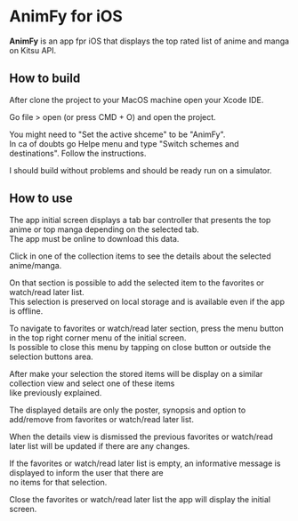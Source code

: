 # AnimFy for iOS

**AnimFy** is an app fpr iOS that displays the top rated list of anime and manga on Kitsu API.

## How to build

After clone the project to your MacOS machine open your Xcode IDE.

Go file > open (or press CMD + O) and open the project.

You might need to "Set the active shceme" to be "AnimFy".  
In ca of doubts go Helpe menu and type "Switch schemes and destinations". Follow the instructions.

I should build without problems and should be ready run on a simulator.

## How to use

The app initial screen displays a tab bar controller that presents the top anime or top manga depending on the selected
tab.  
The app must be online to download this data.

Click in one of the collection items to see the details about the selected anime/manga.

On that section is possible to add the selected item to the favorites or watch/read later list.  
This selection is preserved on local storage and is available even if the app is offline.

To navigate to favorites or watch/read later section, press the menu button in the top right corner menu of the initial
screen.  
Is possible to close this menu by tapping on close button or outside the selection buttons area.

After make your selection the stored items will be display on a similar collection view and select one of these items  
like previously explained.

The displayed details are only the poster, synopsis and option to add/remove from favorites or watch/read later list.

When the details view is dismissed the previous favorites or watch/read later list will be updated if there are any
changes.

If the favorites or watch/read later list is empty, an informative message is displayed to inform the user that there
are  
no items for that selection.

Close the favorites or watch/read later list the app will display the initial screen.
